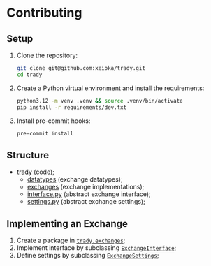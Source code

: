 # Contributing

## Setup

1. Clone the repository:

    ```sh
    git clone git@github.com:xeioka/trady.git
    cd trady
    ```

2. Create a Python virtual environment and install the requirements:

    ```sh
    python3.12 -m venv .venv && source .venv/bin/activate
    pip install -r requirements/dev.txt
    ```

3. Install pre-commit hooks:

    ```sh
    pre-commit install
    ```

## Structure

- [trady](/trady/) (code);
  - [datatypes](/trady/datatypes/) (exchange datatypes);
  - [exchanges](/trady/exchanges/) (exchange implementations);
  - [interface.py](/trady/interface.py) (abstract exchange interface);
  - [settings.py](/trady/settings.py) (abstract exchange settings);

## Implementing an Exchange

1. Create a package in [`trady.exchanges`](/trady/exchanges/);
2. Implement interface by subclassing [`ExchangeInterface`](/trady/interface.py);
3. Define settings by subclassing [`ExchangeSettings`](/trady/settings.py);
